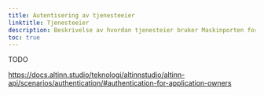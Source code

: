 ```yaml
---
title: Autentisering av tjenesteeier
linktitle: Tjenesteeier
description: Beskrivelse av hvordan tjenesteier bruker Maskinporten for kalle APIer.
toc: true
---
```


TODO

https://docs.altinn.studio/teknologi/altinnstudio/altinn-api/scenarios/authentication/#authentication-for-application-owners

